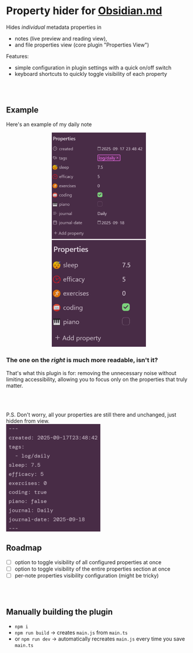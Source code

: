 # Property hider for [Obsidian.md](https://obsidian.md)
Hides *individual* metadata properties in
- notes (live preview and reading view),
- and file properties view (core plugin "Properties View")

Features:
- simple configuration in plugin settings with a quick on/off switch
- keyboard shortcuts to quickly toggle visibility of each property

<br><br>

## Example
Here's an example of my daily note
<div align="center">
    <img src="assets/preview_before.png" width="256" />
    <img src="assets/preview_after.png" width="256" />
</div>

### The one on the _right_ is much more readable, isn't it?
That's what this plugin is for: removing the unnecessary noise without limiting accessibility, allowing you to focus only on the properties that truly matter.

<br><br>

P.S. Don't worry, all your properties are still there and unchanged, just hidden from view.  
<img src="assets/preview_source.png" width="256" />


## Roadmap
- [ ] option to toggle visibility of all configured properties at once
- [ ] option to toggle visibility of the entire properties section at once
- [ ] per-note properties visibility configuration (might be tricky)

<br><br>

## Manually building the plugin
- `npm i`
- `npm run build` -> creates `main.js` from `main.ts`
- or `npm run dev` -> automatically recreates `main.js` every time you save `main.ts`
